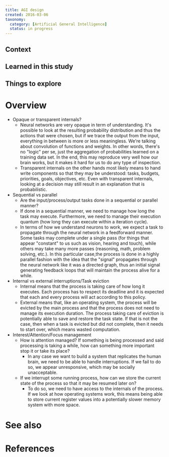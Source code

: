 ```yaml
---
title: AGI design
created: 2016-03-06
taxonomy:
  category: [Artificial General Intelligence]
  status: in progress
---
```


## Context

## Learned in this study

## Things to explore

# Overview

* Opaque or transparent internals?
	* Neural networks are very opaque in term of understanding. It's possible to look at the resulting probability distribution and thus the actions that were chosen, but if we trace the output from the input, everything in between is more or less meaningless. We're talking about convolution of functions and weights. In other words, there's no "logic" per se, just the aggregation of probabilities learned on a training data set. In the end, this may reproduce very well how our brain works, but it makes it hard for us to do any type of inspection.
	* Transparent internals on the other hands most likely means to hand write components so that they may be understood: tasks, budgets, priorities, goals, objectives, etc. Even with transparent internals, looking at a decision may still result in an explanation that is probabilistic.
* Sequential vs parallel
	* Are the input/process/output tasks done in a sequential or parallel manner?
	* If done in a sequential manner, we need to manage how long the task may execute. Furthermore, we need to manage their execution quantum (how long they can execute within a iteration cycle).
	* In terms of how we understand neurons to work, we expect a task to propagate through the neural network in a feedforward manner. Some tasks may complete under a single pass (for things that appear "constant" to us such as vision, hearing and touch), while others may take many more passes (reasoning, math, problem solving, etc.). In this particular case,the process is done in a highly parallel fashion with the idea that the "signal" propagates through the neural network like it was a directed graph, thus an initial signal generating feedback loops that will maintain the process alive for a while.
* Internal vs external interruptions/Task eviction
	* Internal means that the process is taking care of how long it executes. Each process has to respect its deadline and it is expected that each and every process will act according to this policy.
	* External means that, like an operating system, the process will be evicted by the main process and that the process does not need to manage its execution duration. The process taking care of eviction is potentially able to save and restore the task state. If that is not the case, then when a task is evicted but did not complete, then it needs to start over, which means wasted computation.
* Interest/Attention/Focus management
	* How is attention managed? If something is being processed and said processing is taking a while, how can something more important stop it or take its place?
		* In any case we want to build a system that replicates the human brain, we need to be able to handle interruptions. If we fail to do so, we appear unresponsive, which may be socially unacceptable.
	* If we interrupt some running process, how can we store the current state of the process so that it may be resumed later on?
		* To do so, we need to have access to the internals of the process. If we look at how operating systems work, this means being able to store current register values into a potentially slower memory system with more space.

# See also

# References
